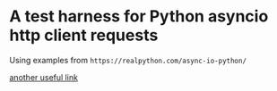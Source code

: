 # A test harness for Python asyncio http client requests


Using examples from `https://realpython.com/async-io-python/`

[another useful link](https://beenje.github.io/blog/posts/experimenting-with-asyncio-on-a-raspberry-pi/)

